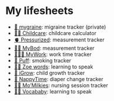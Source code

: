 # My lifesheets

- [🤕 mygraine](mygraine): migraine tracker (private)
- [👶🏼 Childcare](childcare): childcare calculator
- [🫀 Pressurized](pressurized): measurement tracker
- [💪🏼 MyBod](mybody): measurement tracker
- [👩🏽‍💻 MyWork](mywork): work time tracker
- [🚬 Puff](puff): smoking tracker
- [👶🏼 Zoe words](zoe-words): learning to speak
- [🐣 iGrow](igrow): child growth tracker
- [🧷 NappyTime](nappytime): diaper change tracker
- [🤱🏽 Mo’Milkies](momilkies): nursing session tracker
- [👶🏼 Vocababy](vocababy): learning to speak
